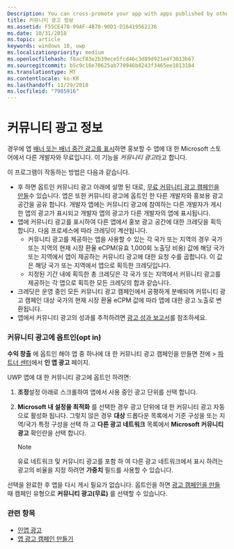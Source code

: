 ```yaml
---
Description: You can cross-promote your app with apps published by other developers. We call this feature community ads.
title: 커뮤니티 광고 정보
ms.assetid: F55CE478-99AF-4B70-90D1-D16419562136
ms.date: 10/31/2018
ms.topic: article
keywords: windows 10, uwp
ms.localizationpriority: medium
ms.openlocfilehash: f8acf83e2b39ece5fcd46c3d89d921e4f3013b67
ms.sourcegitcommit: b5c9c18e70625ab770946b8243f3465ee1013184
ms.translationtype: MT
ms.contentlocale: ko-KR
ms.lasthandoff: 11/29/2018
ms.locfileid: "7985916"
---
```

# <a name="about-community-ads"></a>커뮤니티 광고 정보

경우에 앱 [배너 또는 배너 중간 광고를 표시](../monetize/display-ads-in-your-app.md)하면 홍보할 수 앱에 대 한 Microsoft 스토어에서 다른 개발자와 무료입니다. 이 기능을 *커뮤니티 광고*라고 합니다.  

이 프로그램이 작동하는 방법은 다음과 같습니다.

* 후 하면 옵트인 커뮤니티 광고 아래에 설명 된 대로, [무료 커뮤니티 광고 캠페인을 만들](create-an-ad-campaign-for-your-app.md)수 있습니다. 앱은 또한 커뮤니티 광고에 옵트인 한 다른 개발자와 홍보용 광고 공간을 공유 합니다. 개발자 앱에는 커뮤니티 광고에 참여하는 다른 개발자가 게시한 앱의 광고가 표시되고 개발자 앱의 광고가 다른 개발자의 앱에 표시됩니다.
* 앱에 커뮤니티 광고를 표시하여 다른 앱에서 홍보 광고 공간에 대한 크레딧을 획득합니다. 다음 프로세스에 따라 크레딧이 계산됩니다.
  * 커뮤니티 광고를 제공하는 앱을 사용할 수 있는 각 국가 또는 지역의 경우 국가 또는 지역의 현재 시장 환율 eCPM(유효 1,000회 노출당 비용) 값에 해당 국가 또는 지역에서 앱이 제공하는 커뮤니티 광고에 대한 요청 수를 곱합니다. 이 값은 해당 국가 또는 지역에서 앱으로 획득한 크레딧입니다.
  * 지정된 기간 내에 획득한 총 크레딧은 각 국가 또는 지역에서 커뮤니티 광고를 제공하는 각 앱으로 획득한 모든 크레딧의 합과 같습니다.
* 크레딧은 운영 중인 모든 커뮤니티 광고 캠페인에서 공평하게 분배되며 커뮤니티 광고 캠페인 대상 국가의 현재 시장 환율 eCPM 값에 따라 앱에 대한 광고 노출로 변환됩니다.
* 앱에서 커뮤니티 광고의 성과를 추적하려면 [광고 성과 보고서](advertising-performance-report.md)를 참조하세요.

### <a name="opt-in-to-community-ads"></a>커뮤니티 광고에 옵트인(opt in)

**수익 창출** 에 옵트인 해야 앱 중 하나에 대 한 커뮤니티 광고 캠페인을 만들면 전에 &gt; [파트너 센터](https://partner.microsoft.com/dashboard)에서 **인 앱 광고** 페이지.

UWP 앱에 대 한 커뮤니티 광고에 옵트인 하려면:

1. **조정**설정 아래로 스크롤하여 앱에서 사용 중인 광고 단위를 선택 합니다.
2. **Microsoft 내 설정을 최적화** 를 선택한 경우 광고 단위에 대 한 커뮤니티 광고 자동으로 활성화 됩니다. 그렇지 않은 경우 **대상** 드롭다운 목록에서 기준 구성을 또는 지역/국가 특정 구성을 선택 하 고 **다른 광고 네트워크** 목록에서 **Microsoft 커뮤니티 광고** 확인란을 선택 합니다.

    > [!NOTE]
    > 유료 네트워크 및 커뮤니티 광고를 포함 하 여 다른 광고 네트워크에서 표시 하려는 광고의 비율을 지정 하려면 **가중치** 필드를 사용할 수 있습니다.

선택을 완료한 후 앱을 다시 게시 필요가 없습니다. 옵트인을 하면 [광고 캠페인을 만들](create-an-ad-campaign-for-your-app.md) 때 캠페인 유형으로 **커뮤니티 광고(무료)** 를 선택할 수 있습니다.

### <a name="related-topics"></a>관련 항목

* [인앱 광고](in-app-ads.md)
* [앱 광고 캠페인 만들기](create-an-ad-campaign-for-your-app.md)
